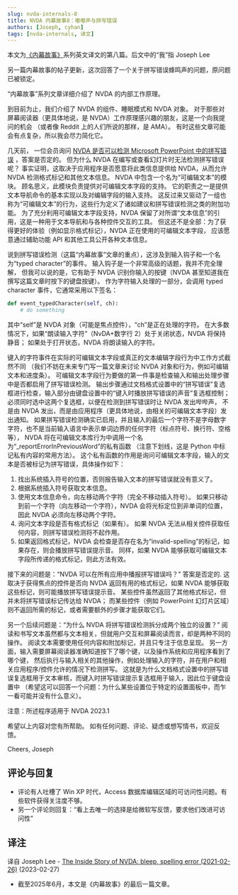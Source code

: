 ```yaml
---
slug: nvda-internals-8
title: NVDA 内幕故事8：嘟嘟声与拼写错误
authors: [Joseph, cyhan]
tags: [nvda-internals, 译文]
---
```


本文为[《内幕故事》][1]系列英文译文的第八篇。后文中的“我”指 Joseph Lee

另一篇内幕故事的帖子更新，这次回答了一个关于拼写错误蜂鸣声的问题，原问题已被锁定。

“内幕故事”系列文章详细介绍了 NVDA 的内部工作原理。

<!-- truncate -->

到目前为止，我们介绍了 NVDA 的组件、睡眠模式和 NVDA 对象。
对于那些对屏幕阅读器（更具体地说，是 NVDA）工作原理感兴趣的朋友，这是一个向我提问的机会
（或者像 Reddit 上的人们所说的那样，是 AMA）。
有时这些文章可能会有点复杂，所以我会尽力简化它。

几天前， 一位会员询问 [NVDA 是否可以检测 Microsoft PowerPoint 中的拼写错误][3] ，答案是否定的。
但为什么 NVDA 在编写或查看幻灯片时无法检测拼写错误呢？
事实证明，这取决于应用程序是否愿意将此类信息提供给 NVDA，从而允许 NVDA 检测格式标记和其他文本信息。
NVDA 中包含一个名为“可编辑文本”的模块。
顾名思义，此模块负责提供对可编辑文本字段的支持。
它的职责之一是提供文本导航命令的基本实现以及对编辑字段的输入支持。
这反过来又驱动了一组也称为“可编辑文本”的行为，这些行为定义了诸如建议和拼写错误检测之类的附加功能。
为了充分利用可编辑文本字段支持，NVDA 保留了对所谓“文本信息”的引用，这是一种用于文本导航和与各种控件交互的工具。
但这还不是全部：为了获得更好的体验（例如显示格式标记），NVDA 正在使用的可编辑文本字段，
应该愿意通过辅助功能 API 和其他工具公开各种文本信息。

说到拼写错误检测（这篇“内幕故事”文章的重点），这涉及到输入钩子和一个名为“typed character”的事件。
输入钩子是一个非常高级的话题，我并不完全理解，
但我可以说的是，它有助于 NVDA 识别你输入的按键（NVDA 甚至知道我在撰写这篇文章时按下的键盘按键）。
作为字符输入处理的一部分，会调用 typed character 事件，它通常采用以下签名：

```python
def event_typedCharacter(self, ch):
    # do something
```

其中“self”是 NVDA 对象（可能是焦点控件），“ch”是正在处理的字符。
在大多数情况下，如果“朗读输入字符”（NvDA+数字行 2）处于关闭状态，NVDA 将保持静音；
如果处于打开状态，NVDA 将朗读输入的字符。

键入的字符事件在实际的可编辑文本字段或真正的文本编辑字段行为中工作方式截然不同
（我们不妨在未来专门写一篇文章来讨论 NVDA 对象和行为，例如可编辑文本和进度条）。
可编辑文本字段行为要做的第一件事是检查输入和输出处理步骤中是否都启用了拼写错误检测。
输出步骤通过文档格式设置中的“拼写错误”复选框进行检查，输入部分由键盘设置中的“键入时播放拼写错误的声音”复选框控制；
必须同时选中这两个复选框，以便在检测到拼写错误时让 NVDA 发出哔哔声，
不是由 NVDA 发出，而是由应用程序（更具体地说，由相关的可编辑文本字段）发出通知。
如果拼写错误检测确实已启用，并且输入的最后一个字符不是字母数字字符，也不是当前输入语言中表示单词边界的任何字符（标点符号、换行符、空格等），
NVDA 将在可编辑文本库行为中调用一个名为“_reportErrorInPreviousWord”的私有函数
（注意下划线，这是 Python 中标记私有内容的常用方法）。
这个私有函数的作用是询问可编辑文本字段，输入的文本是否被标记为拼写错误，具体操作如下：

1. 找出系统插入符号的位置，否则报告输入文本的拼写错误就没有意义了。
1. 根据系统插入符号获取文本信息。
1. 使用文本信息命令，向左移动两个字符（完全不移动插入符号）。
    如果只移动到前一个字符（向左移动一个字符），NVDA 会将光标定位到非单词的位置，因此 NVDA 必须向左移动两个字符。
1. 询问文本字段是否有格式标记（如果有）。
    如果 NVDA 无法从相关控件获取任何内容，则拼写错误检测将不起作用。
1. 如果返回格式标记，NVDA 会检查是否存在名为“invalid-spelling”的标记，如果存在，则会播放拼写错误提示音。
    同样，如果 NVDA 能够获取可编辑文本字段所传递的格式标记，则此方法有效。

接下来的问题是：“NVDA 可以在所有应用中播报拼写错误吗？” 答案是否定的.
这取决于获得焦点的控件是否向 NVDA 返回有用的格式标记，如果 NVDA 能够获取这些标记，则可能播放拼写错误提示音。
某些控件虽然返回了其他格式标记，但并未将拼写错误标记传达给 NVDA；
而某些控件（例如 PowerPoint 幻灯片区域）则不返回所需的标记，或者需要额外的步骤才能获取它们。

另一个后续问题是：“为什么 NVDA 将拼写错误检测拆分成两个独立的设置？” 
阅读和书写文本虽然都与文本相关，但就用户交互和屏幕阅读而言，却是两种不同的操作。
阅读文本需要使用任何内容和附加标记，并且只专注于信息呈现。
另一方面，输入需要屏幕阅读器准确知道按下了哪个键，以及操作系统和应用程序看到了哪个键，
然后执行与输入相关的其他操作，例如处理输入的字符，并在用户和相关应用程序/控件允许的情况下检测拼写。
这就是为什么文档格式设置中的拼写错误复选框用于文本审核，而键入时拼写错误提示复选框用于输入，因此位于键盘设置中
（希望这可以回答一个问题：为什么某些设置位于特定的设置面板中，而乍一看可能并没有什么意义）。

注意：所述程序适用于 NVDA 2023.1

希望以上内容对您有所帮助。
如有任何问题、评论、疑虑或想写情书，欢迎反馈。

Cheers,
Joseph


## 评论与回复

- 评论有人吐槽了 Win XP 时代，Access 数据库编辑区域的可访问性问题。有些软件获得关注度不够。
- 另一个评论则回复：“看上去唯一的选择是给微软写反馈，要求他们改进可访问性”


## 译注

译自 Joseph Lee - [The Inside Story of NVDA: bleep, spelling error (2021-02-26)][2]
(2023-02-27)

- 截至2025年6月，本文是《内幕故事》的最后一篇文章。


[1]: https://nvdacn.com/index.php/tag/NVDA-%E5%86%85%E5%B9%95%E6%95%85%E4%BA%8B/
[2]: https://nvda.groups.io/g/nvda/topic/97259430#103929
[3]: https://nvda.groups.io/g/nvda/topic/97219888#msg103867

